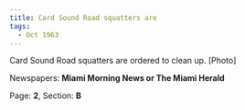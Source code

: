 ```yaml
---  
title: Card Sound Road squatters are  
tags:  
  - Oct 1963  
---  
```

  
Card Sound Road squatters are ordered to clean up. [Photo]  
  
Newspapers: **Miami Morning News or The Miami Herald**  
  
Page: **2**, Section: **B** 
